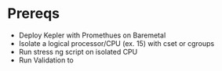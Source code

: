 # Prereqs

- Deploy Kepler with Promethues on Baremetal
- Isolate a logical processor/CPU (ex. 15) with cset or cgroups
- Run stress ng script on isolated CPU
- Run Validation to 